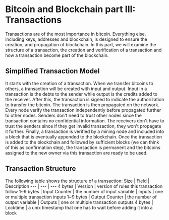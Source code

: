 # Bitcoin and Blockchain part III: Transactions

Transactions are of the most importance in bitcoin. Everything else, including keys, addresses and blockchain, is designed to ensure the creation, and propagation of blockchain. In this part, we will examine the structure of a transaction, the creation and verification of a transaction and how a transaction become part of the blockchain.

## Simplified Transaction Model
It starts with the creation of a transaction. When we transfer bitcoins to others, a transaction will be created with input and output. Input in a transaction is the debts to the sender while output is the credits added to the receiver. After this, the transaction is signed to indicate the authorization to transfer the bitcoin. The transaction is then propagated on the network. Every node verify the transaction independently before propagated further to other nodes. Senders don't need to trust other nodes since the transaction contains no confidential information. The receivers don't have to trust the senders since if they get invalid transaction, they won't propagate it further. Finally, a transaction is verified by a mining node and included into a block that is eventually appended to the blockchain. Once the transaction is added to the blockchain and followed by sufficient blocks (we can think of this as confirmation step), the transaction is permanent and the bitcoins assigned to the new owner via this transaction are ready to be used.

## Transaction Structure
The following table shows the structure of a transaction:
Size | Field | Description
--- | --- | ---
4 bytes | Version | version of rules this transaction follow
1~9 bytes | Input Counter | the number of input
variable | Inputs | one or multiple transaction inputs
1~9 bytes | Output Counter | the number of output
variable | Outputs | one or multiple transaction outputs
4 bytes | Locktime | a unix timestamp that one has to wait before adding it into a block


